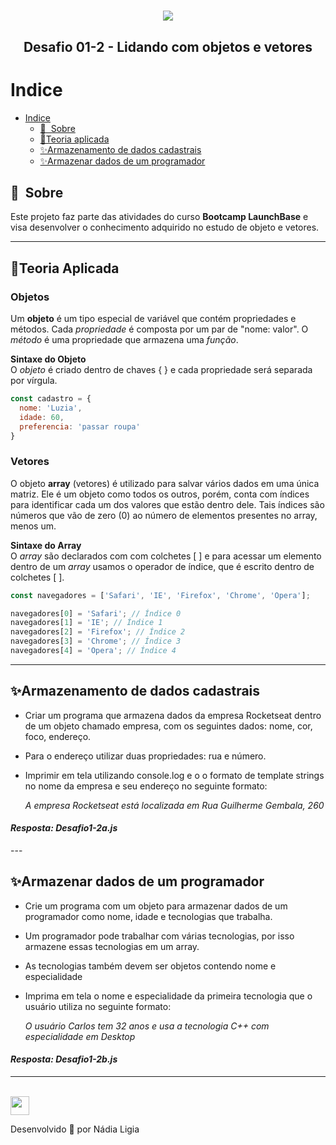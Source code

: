 <h1 align="center">
    <img src="https://ik.imagekit.io/l7cwocexhc/LaunchBase_kzLdte5vZ.png">
</h1>

<h2 align="center">
  Desafio 01-2 - Lidando com objetos e vetores
</h2>

# Indice

- [Indice](#indice)
  - [🔖&nbsp; Sobre](#-sobre)
  - [📌Teoria aplicada](#-teoria-aplicada)
  - [✨Armazenamento de dados cadastrais](#-armazenamento-de-dados-cadastrais)
  - [✨Armazenar dados de um programador](#-armazenar-dados-de-um-programador)

## 🔖&nbsp; Sobre

Este projeto faz parte das atividades do curso **Bootcamp LaunchBase** e visa desenvolver o conhecimento adquirido no estudo de objeto e vetores.

---

## 📌Teoria Aplicada

### Objetos

Um **objeto** é um tipo especial de variável que contém propriedades e métodos.
Cada *propriedade* é composta por um par de "nome: valor". 
O *método* é uma propriedade que armazena uma *função*.

**Sintaxe do Objeto** <br>
O *objeto* é criado dentro de chaves { } e cada propriedade será separada por vírgula.

```js
const cadastro = {
  nome: 'Luzia',
  idade: 60,
  preferencia: 'passar roupa'
}
```
### Vetores

O objeto **array** (vetores) é utilizado para salvar vários dados em uma única matriz. 
Ele é um objeto como todos os outros, porém, conta com índices para identificar cada um dos valores que estão dentro dele. 
Tais índices são números que vão de zero (0) ao número de elementos presentes no array, menos um.

**Sintaxe do Array**<br>
O *array* são declarados com com colchetes [ ] e para acessar um elemento dentro de um *array* usamos o operador de índice, que é escrito dentro de colchetes [ ].

```js
const navegadores = ['Safari', 'IE', 'Firefox', 'Chrome', 'Opera'];

navegadores[0] = 'Safari'; // Índice 0
navegadores[1] = 'IE'; // Índice 1
navegadores[2] = 'Firefox'; // Índice 2
navegadores[3] = 'Chrome'; // Índice 3
navegadores[4] = 'Opera'; // Índice 4
```
---

## ✨Armazenamento de dados cadastrais

- Criar um programa que armazena dados da empresa Rocketseat dentro 
de um objeto chamado empresa, com os seguintes dados: nome, cor, foco,
endereço.

- Para o endereço utilizar duas propriedades: rua e número.

- Imprimir em tela utilizando console.log e o o formato de template 
strings no nome da empresa e seu endereço no seguinte formato:

  *A empresa Rocketseat está localizada em Rua Guilherme Gembala, 260*

<h4><i>Resposta: Desafio1-2a.js</i></h4>
---

## ✨Armazenar dados de um programador

 - Crie um programa com um objeto para armazenar dados de um programador como nome, 
idade e tecnologias que trabalha.

- Um programador pode trabalhar com várias tecnologias, por isso armazene essas 
tecnologias em um array.

- As tecnologias também devem ser objetos contendo nome e especialidade

- Imprima em tela o nome e especialidade da primeira tecnologia que o usuário 
utiliza no seguinte formato:

  *O usuário Carlos tem 32 anos e usa a tecnologia C++ com especialidade em Desktop*

<h4><i>Resposta: Desafio1-2b.js</i></h4>

---
<br>


<a href="../Readme.md">
<img src="https://ik.imagekit.io/l7cwocexhc/iconfinder_agt_home_17821_M8bhUSrzv.ico" width="30">
</a>


Desenvolvido 💖 por Nádia Ligia

